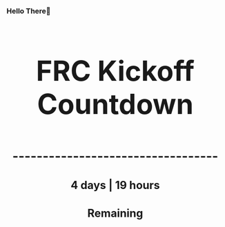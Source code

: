 ### Hello There👋

<!---START-TIMER--->
<h3 align='center' style='font-size: 64px;'>FRC Kickoff Countdown</h3>
<h3 align='center' style='font-size: 30px;'>----------------------------------</h3>
<h3 align='center' style='font-size: 25px;'>4 days | 19 hours</h3>
<h3 align='center' style='font-size: 25px;'>Remaining</h3>
<!---END-TIMER--->
